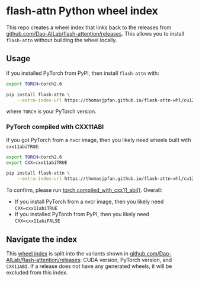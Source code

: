 # flash-attn Python wheel index

This repo creates a wheel index that links back to the releases from [github.com/Dao-AILab/flash-attention/releases](https://github.com/Dao-AILab/flash-attention/releases). This allows you to install `flash-attn` without building the wheel locally.

## Usage

If you installed PyTorch from PyPI, then install `flash-attn` with:

```bash
export TORCH=torch2.6

pip install flash-attn \
    --extra-index-url https://thomasjpfan.github.io/flash-attn-whl/cu12/$TORCH/cxx11abiFALSE
```

where `TORCH` is your PyTorch version.

### PyTorch compiled with CXX11ABI

If you got PyTorch from a nvcr image, then you likely need wheels built with `cxx11abiTRUE`:

```bash
export TORCH=torch2.6
export CXX=cxx11abiTRUE

pip install flash-attn \
    --extra-index-url https://thomasjpfan.github.io/flash-attn-whl/cu12/$TORCH/$CXX
```

To confirm, please run [torch.compiled_with_cxx11_abi()](https://pytorch.org/docs/stable/generated/torch.compiled_with_cxx11_abi.html). Overall:

- If you install PyTorch from a nvcr image, then you likely need `CXX=cxx11abiTRUE`
- If you installed PyTorch from PyPI, then you likely need `CXX=cxx11abiFALSE`

## Navigate the index

This [wheel index](https://thomasjpfan.github.io/flash-attn-whl/) is split into the variants shown in [github.com/Dao-AILab/flash-attention/releases](https://github.com/Dao-AILab/flash-attention/releases): CUDA version, PyTorch version, and `CXX11ABI`. If a release does not have any generated wheels, it will be excluded from this index.
